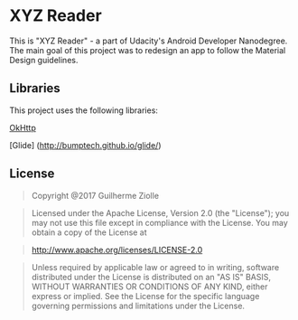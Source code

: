 XYZ Reader
======

This is "XYZ Reader" -  a part of Udacity's Android Developer Nanodegree.
The main goal of this project was to redesign an app to follow the Material Design guidelines.

Libraries
------

This project uses the following libraries:

[OkHttp](http://square.github.io/okhttp)

[Glide] (http://bumptech.github.io/glide/)


License
------

> Copyright @2017 Guilherme Ziolle

> Licensed under the Apache License, Version 2.0 (the "License"); you may not use this file except in compliance with the License. You may obtain a copy of the License at

> http://www.apache.org/licenses/LICENSE-2.0

> Unless required by applicable law or agreed to in writing, software distributed under the License is distributed on an "AS IS" BASIS, WITHOUT WARRANTIES OR CONDITIONS OF ANY KIND, either express or implied. See the License for the specific language governing permissions and limitations under the License.

